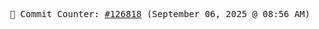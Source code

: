 <p align="center">
    <samp>
        📮 Commit Counter: <a href="https://github.com/Javascript-void0/Javascript-void0/commits/main">#126818</a> (September 06, 2025 @ 08:56 AM)
    </samp>
</p>